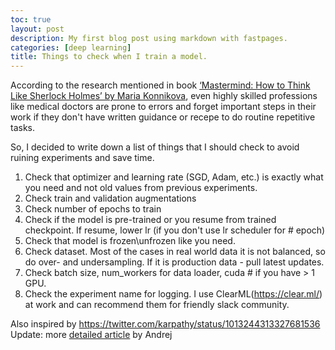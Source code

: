 ```yaml
---
toc: true
layout: post
description: My first blog post using markdown with fastpages.
categories: [deep learning]
title: Things to check when I train a model.
---
```


According to the research mentioned in book [‘Mastermind: How to Think Like Sherlock Holmes’ by Maria Konnikova](https://amzn.to/3aW7zCz), even highly skilled professions like medical doctors are prone to errors and forget important steps in their work if they don't have written guidance or recepe to do routine repetitive tasks.

So, I decided to write down a list of things that I should check to avoid ruining experiments and save time.

1. Check that optimizer and learning rate (SGD, Adam, etc.) is exactly what you need and not old values from previous experiments.
2. Check train and validation augmentations
3. Check number of epochs to train
4. Check if the model is pre-trained or you resume from trained checkpoint. If resume, lower lr (if you don't use lr scheduler for # epoch)
5. Check that model is frozen\unfrozen like you need.
6. Check dataset. Most of the cases in real world data it is not balanced, so do over- and undersampling. If it is production data - pull latest updates.
7. Check batch size, num_workers for data loader, cuda # if you have > 1 GPU.
8. Check the experiment name for logging. I use ClearML(https://clear.ml/) at work and can recommend them for friendly slack community.

Also inspired by https://twitter.com/karpathy/status/1013244313327681536
Update: more [detailed article](https://karpathy.github.io/2019/04/25/recipe/) by Andrej
